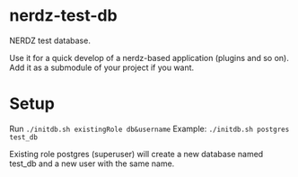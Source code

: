 nerdz-test-db
=============

NERDZ test database.

Use it for a quick develop of a nerdz-based application (plugins and so on). Add it as a submodule of your project if you want.

Setup
=====

Run `./initdb.sh existingRole db&username`
Example: `./initdb.sh postgres test_db`

Existing role postgres (superuser) will create a new database named test_db and a new user with the same name.
